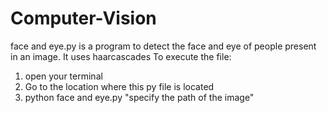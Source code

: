 # Computer-Vision

face and eye.py is a program to detect the face and eye of people present in an image.
It uses haarcascades
To execute the file:
1) open your terminal
2) Go to the location where this py file is located
3) python face and eye.py "specify the path of the image"
